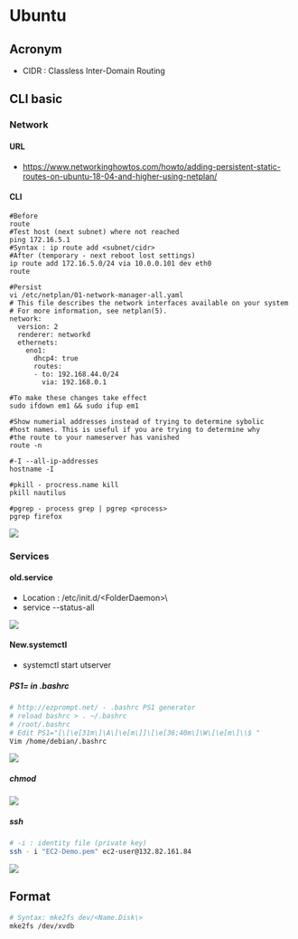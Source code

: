 # Ubuntu

## Acronym
* CIDR :  Classless Inter-Domain Routing

## CLI basic
### Network
#### URL
* https://www.networkinghowtos.com/howto/adding-persistent-static-routes-on-ubuntu-18-04-and-higher-using-netplan/
#### CLI
````Batch
#Before
route
#Test host (next subnet) where not reached
ping 172.16.5.1
#Syntax : ip route add <subnet/cidr>
#After (temporary - next reboot lost settings)
ip route add 172.16.5.0/24 via 10.0.0.101 dev eth0
route
````

````Batch
#Persist
vi /etc/netplan/01-network-manager-all.yaml
# This file describes the network interfaces available on your system
# For more information, see netplan(5).
network:
  version: 2
  renderer: networkd
  ethernets:
    eno1:
      dhcp4: true
      routes:
      - to: 192.168.44.0/24
        via: 192.168.0.1
````

````Bath
#To make these changes take effect
sudo ifdown em1 && sudo ifup em1
````

````Batch
#Show numerial addresses instead of trying to determine sybolic
#host names. This is useful if you are trying to determine why
#the route to your nameserver has vanished
route -n
````

````Batch
#-I --all-ip-addresses
hostname -I
````

````Batch
#pkill - procress.name kill
pkill nautilus
````

````Batch
#pgrep - process grep | pgrep <process>
pgrep firefox
````
[<img src="https://i.imgur.com/GZZcNfl.png">](https://i.imgur.com/GZZcNfl.png)

### Services
#### old.service
* Location : /etc/init.d/\<FolderDaemon>\
* service --status-all

[<img src="https://i.imgur.com/ElAPewg.png">](https://i.imgur.com/ElAPewg.png)

#### New.systemctl
* systemctl start utserver

##### PS1= in .bashrc
````Bash
# http://ezprompt.net/ - .bashrc PS1 generator
# reload bashrc > . ~/.bashrc
# /root/.bashrc
# Edit PS1="[\[\e[31m\]\A\[\e[m\]]\[\e[36;40m\]\W\[\e[m\]\\$ "
Vim /home/debian/.bashrc
````
[<img src="https://i.imgur.com/YKmpCBB.png">](https://i.imgur.com/YKmpCBB.png)

##### chmod
[<img src="https://preview.redd.it/vkxuqbatopk21.png?auto=webp&s=81f97dac1e1ceb5054ee43cbe96ec6fa55215695">](https://preview.redd.it/vkxuqbatopk21.png?auto=webp&s=81f97dac1e1ceb5054ee43cbe96ec6fa55215695)

##### ssh
````Bash
# -i : identity file (private key)
ssh - i "EC2-Demo.pem" ec2-user@132.82.161.84
````
[<img src="https://i.imgur.com/NRH6eC8.png">](https://i.imgur.com/NRH6eC8.png)

## Format
````Bash
# Syntax: mke2fs dev/<Name.Disk\>
mke2fs /dev/xvdb
````
